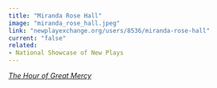 ```yaml
---
title: "Miranda Rose Hall"
image: "miranda_rose_hall.jpeg"
link: "newplayexchange.org/users/8536/miranda-rose-hall"
current: "false"
related:
- National Showcase of New Plays
---
```


<a href="https://newplayexchange.org/plays/119761/hour-great-mercy" rel="nofollow">*The Hour of Great Mercy*</a>

